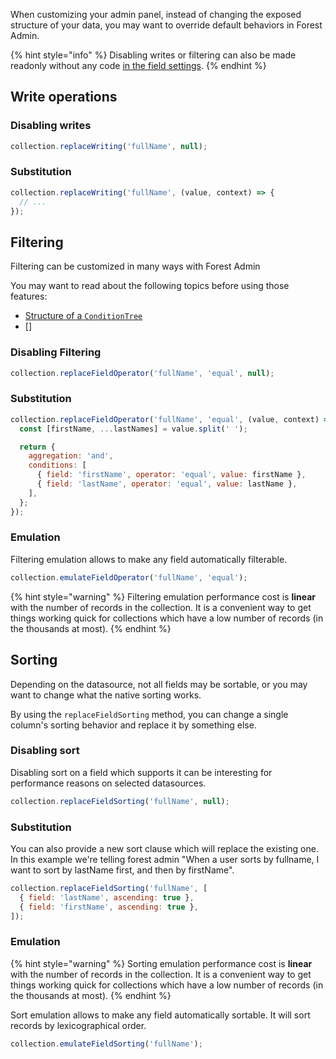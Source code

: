 When customizing your admin panel, instead of changing the exposed structure of your data, you may want to override default behaviors in Forest Admin.

{% hint style="info" %}
Disabling writes or filtering can also be made readonly without any code [in the field settings](https://docs.forestadmin.com/user-guide/collections/customize-your-fields#basic-settings).
{% endhint %}

## Write operations

### Disabling writes

```javascript
collection.replaceWriting('fullName', null);
```

### Substitution

```javascript
collection.replaceWriting('fullName', (value, context) => {
  // ...
});
```

## Filtering

Filtering can be customized in many ways with Forest Admin

You may want to read about the following topics before using those features:

- [Structure of a `ConditionTree`](../../under-the-hood/queries/filters.md#examples)
- []

### Disabling Filtering

```javascript
collection.replaceFieldOperator('fullName', 'equal', null);
```

### Substitution

```javascript
collection.replaceFieldOperator('fullName', 'equal', (value, context) => {
  const [firstName, ...lastNames] = value.split(' ');

  return {
    aggregation: 'and',
    conditions: [
      { field: 'firstName', operator: 'equal', value: firstName },
      { field: 'lastName', operator: 'equal', value: lastName },
    ],
  };
});
```

### Emulation

Filtering emulation allows to make any field automatically filterable.

```javascript
collection.emulateFieldOperator('fullName', 'equal');
```

{% hint style="warning" %}
Filtering emulation performance cost is **linear** with the number of records in the collection. It is a convenient way to get things working quick for collections which have a low number of records (in the thousands at most).
{% endhint %}

## Sorting

Depending on the datasource, not all fields may be sortable, or you may want to change what the native sorting works.

By using the `replaceFieldSorting` method, you can change a single column's sorting behavior and replace it by something else.

### Disabling sort

Disabling sort on a field which supports it can be interesting for performance reasons on selected datasources.

```javascript
collection.replaceFieldSorting('fullName', null);
```

### Substitution

You can also provide a new sort clause which will replace the existing one. In this example we're telling forest admin "When a user sorts by fullname, I want to sort by lastName first, and then by firstName".

```javascript
collection.replaceFieldSorting('fullName', [
  { field: 'lastName', ascending: true },
  { field: 'firstName', ascending: true },
]);
```

### Emulation

{% hint style="warning" %}
Sorting emulation performance cost is **linear** with the number of records in the collection. It is a convenient way to get things working quick for collections which have a low number of records (in the thousands at most).
{% endhint %}

Sort emulation allows to make any field automatically sortable. It will sort records by lexicographical order.

```javascript
collection.emulateFieldSorting('fullName');
```
